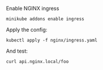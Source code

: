 Enable NGINX ingress

```shell script
minikube addons enable ingress
```

Apply the config:

```
kubectl apply -f nginx/ingress.yaml
```

And test:
```
curl api.nginx.local/foo
```